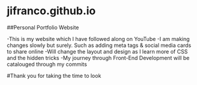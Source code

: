 # jifranco.github.io

##Personal Portfolio Website

-This is my website which I have followed along on YouTube
-I am making changes slowly but surely. Such as adding meta tags & social media cards to share online
-Will change the layout and design as I learn more of CSS and the hidden tricks
-My journey through Front-End Development will be catalouged through my commits 



#Thank you for taking the time to look


